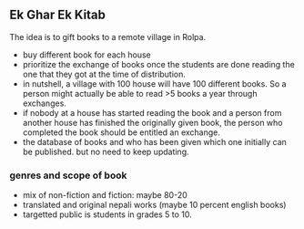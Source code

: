 ## Ek Ghar Ek Kitab 

The idea is to gift books to a remote village in Rolpa. 
- buy different book for each house
- prioritize the exchange of books once the students are done reading the one that they got at the time of distribution.
- in nutshell, a village with 100 house will have 100 different books. So a person might actually be able to read >5 books a year through exchanges. 
- if nobody at a house has started reading the book and a person from another house has finished the originally given book, the person who completed the book should be entitled an exchange. 
- the database of books and who has been given which one initially can be published. but no need to keep updating. 

### genres and scope of book
- mix of non-fiction and fiction: maybe 80-20
- translated and original nepali works (maybe 10 percent english books)
- targetted public is students in grades 5 to 10.